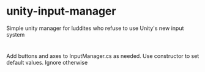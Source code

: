 # unity-input-manager
Simple unity manager for luddites who refuse to use Unity's new input system
# 
Add buttons and axes to InputManager.cs as needed. Use constructor to set default values. Ignore otherwise
